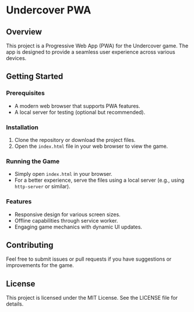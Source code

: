 # Undercover PWA

## Overview
This project is a Progressive Web App (PWA) for the Undercover game. The app is designed to provide a seamless user experience across various devices.

## Getting Started

### Prerequisites
- A modern web browser that supports PWA features.
- A local server for testing (optional but recommended).

### Installation
1. Clone the repository or download the project files.
2. Open the `index.html` file in your web browser to view the game.

### Running the Game
- Simply open `index.html` in your browser.
- For a better experience, serve the files using a local server (e.g., using `http-server` or similar).

### Features
- Responsive design for various screen sizes.
- Offline capabilities through service worker.
- Engaging game mechanics with dynamic UI updates.

## Contributing
Feel free to submit issues or pull requests if you have suggestions or improvements for the game.

## License
This project is licensed under the MIT License. See the LICENSE file for details.